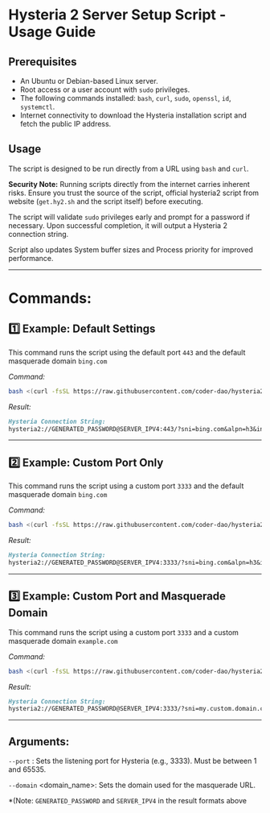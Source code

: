 # Hysteria 2 Server Setup Script - Usage Guide

## Prerequisites

* An Ubuntu or Debian-based Linux server.
* Root access or a user account with `sudo` privileges.
* The following commands installed: `bash`, `curl`, `sudo`, `openssl`, `id`, `systemctl`.
* Internet connectivity to download the Hysteria installation script and fetch the public IP address.

## Usage

The script is designed to be run directly from a URL using `bash` and `curl`.

**Security Note:** Running scripts directly from the internet carries inherent risks. Ensure you trust the source of the script, official hysteria2 script from website (`get.hy2.sh` and the script itself) before executing.

The script will validate `sudo` privileges early and prompt for a password if necessary. Upon successful completion, it will output a Hysteria 2 connection string.

Script also updates System buffer sizes and Process priority for improved performance.

---

# Commands:

## 1️⃣ Example: Default Settings

This command runs the script using the default port `443` and the default masquerade domain `bing.com`

*Command:*

```bash
bash <(curl -fsSL https://raw.githubusercontent.com/coder-dao/hysteria2/refs/heads/main/install.sh)
```

*Result:*

```md
Hysteria Connection String:
hysteria2://GENERATED_PASSWORD@SERVER_IPV4:443/?sni=bing.com&alpn=h3&insecure=1#Hysteria
```

---

## 2️⃣ Example: Custom Port Only

This command runs the script using a custom port `3333` and the default masquerade domain `bing.com`

*Command:*

```bash
bash <(curl -fsSL https://raw.githubusercontent.com/coder-dao/hysteria2/refs/heads/main/install.sh) --port 3333
```

*Result:*
```markdown
Hysteria Connection String:
hysteria2://GENERATED_PASSWORD@SERVER_IPV4:3333/?sni=bing.com&alpn=h3&insecure=1#Hysteria
```

---

## 3️⃣ Example: Custom Port and Masquerade Domain

This command runs the script using a custom port `3333` and a custom masquerade domain `example.com`

*Command:*

```bash
bash <(curl -fsSL https://raw.githubusercontent.com/coder-dao/hysteria2/refs/heads/main/install.sh) --port 3333 --domain my.custom.domain.com
```

*Result:*
```markdown
Hysteria Connection String:
hysteria2://GENERATED_PASSWORD@SERVER_IPV4:3333/?sni=my.custom.domain.com&alpn=h3&insecure=1#Hysteria
```
---

## Arguments:

`--port` <number>: Sets the listening port for Hysteria (e.g., 3333). Must be between 1 and 65535.

`--domain` <domain_name>: Sets the domain used for the masquerade URL.

*(Note: `GENERATED_PASSWORD` and `SERVER_IPV4` in the result formats above
